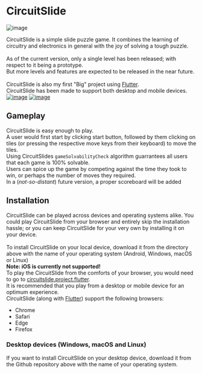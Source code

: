 # CircuitSlide 
![image](https://user-images.githubusercontent.com/101563309/158162587-16cd1a87-55d6-4dbc-a070-16ba3762ab8c.png)

CircuitSlide is a simple slide puzzle game. It combines the learning of circuitry and electronics in general with the joy of solving a tough puzzle.<br>
<br>
As of the current version, only a single level has been released; with respect to it being a prototype.<br> But more levels and features are expected to be released in the near future.<br>
<br>
CircuitSlide is also my first "Big" project using [Flutter](https://flutter.dev/).<br>
CircuitSlide has been made to support both desktop and mobile devices. <br>
[![image](https://user-images.githubusercontent.com/101563309/158166071-6b667e4d-cb2c-404a-ad85-837e5bd8b50b.png)](https://user-images.githubusercontent.com/101563309/158167440-11d6e8ca-30bc-47e5-8568-9f210bdf12ac.png)
[![image](https://user-images.githubusercontent.com/101563309/158167210-b1743337-fefb-443f-acbe-55d7d66cee15.png)](https://user-images.githubusercontent.com/101563309/158167389-2484c525-bffe-4cee-92b9-9d8864d780e0.png)
<br>
## Gameplay
CircuitSlide is easy enough to play.<br>
A user would first start by clicking start button, followed by them clicking on tiles (or pressing the respective move keys from their keyboard) to move the tiles.<br> Using CircuitSlides `gameSolvabilityCheck` algorithm guarrantees all users that each game is 100% solvable.<br>
Users can spice up the game by competing against the time they took to win, or perhaps the number of moves they required.<br>
In a (_not-so-distant_) future version, a proper scoreboard will be added



## Installation

CircuitSlide can be played across devices and operating systems alike. You could play CircuitSlide from your browser and entirely skip the installation hassle; or you can keep CircuitSlide for your very own by installing it on your device. <br><br>
To install CircuitSlide on your local device, download it from the directory above with the name of your operating system (Android, Windows, macOS or Linux)
<br>
**Note: iOS is currently not supported!**
<br>
To play the CircuitSlide from the comforts of your browser, you would need to go to [circuitslide.project.flutter](https://flutter.dev).<br>
It is recommended that you play from a desktop or mobile device for an optimum experience.<br>
CircuitSlide (along with [Flutter](https://docs.flutter.dev/development/platform-integration/web#which-web-browsers-are-supported-by-flutter)) support the following browsers:

- Chrome
- Safari
- Edge
- Firefox



### Desktop devices (Windows, macOS and Linux)
If you want to install CircuitSlide on your desktop device, download it from the Github repository above with the name of your operating system.
<br>
<br>
